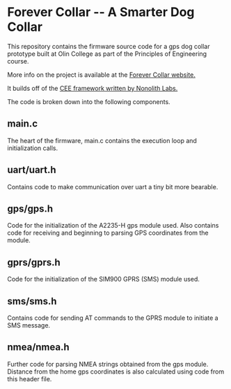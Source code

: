 Forever Collar -- A Smarter Dog Collar
================================================

This repository contains the firmware source code for a gps dog collar prototype built at Olin College as part of the Principles of Engineering course.

More info on the project is available at the [Forever Collar website.](https://forevercollar.weebly.com)

It builds off of the [CEE framework written by Nonolith Labs.](https://github.com/nonolith/cee-firmware)

The code is broken down into the following components.

main.c 
-------
The heart of the firmware, main.c contains the execution loop and initialization calls.

uart/uart.h 
-----------
Contains code to make communication over uart a tiny bit more bearable.

gps/gps.h
----------
Code for the initialization of the A2235-H gps module used.
Also contains code for receiving and beginning to parsing GPS coordinates from the module.

gprs/gprs.h
-----------
Code for the initialization of the SIM900 GPRS (SMS) module used.

sms/sms.h
--------------
Contains code for sending AT commands to the GPRS module to initiate a SMS message.  

nmea/nmea.h
-----------
Further code for parsing NMEA strings obtained from the gps module.
Distance from the home gps coordinates is also calculated using code from this header file.

